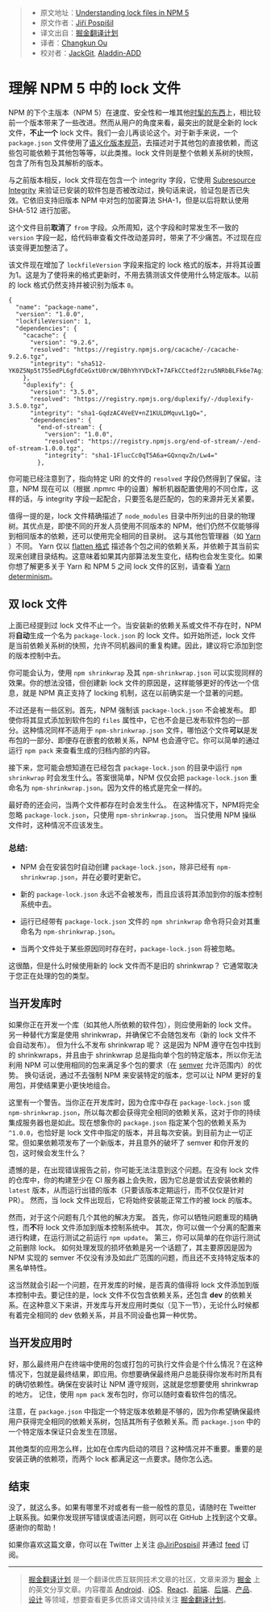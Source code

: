 > * 原文地址：[Understanding lock files in NPM 5](http://jpospisil.com/2017/06/02/understanding-lock-files-in-npm-5.html)
> * 原文作者：[Jiří Pospíšil](https://twitter.com/JiriPospisil)
> * 译文出自：[掘金翻译计划](https://github.com/xitu/gold-miner)
> * 译者：[Changkun Ou](https://github.com/changkun/)
> * 校对者：[JackGit](https://github.com/JackGit), [Aladdin-ADD](https://github.com/Aladdin-ADD)

# 理解 NPM 5 中的 lock 文件

NPM 的下个主版本（NPM 5）在速度、安全性和一堆其他[时髦的东西](blog.npmjs.org/post/161276872334/npm5-is-now-npmlatest)上，相比较前一个版本带来了一些改进。然而从用户的角度来看，最突出的就是全新的 lock 文件，**不止一个** lock 文件。我们一会儿再谈论这个。对于新手来说，一个 `package.json` 文件使用了[语义化版本规范](https://github.com/xitu/gold-miner/pull/1763/semver.org)，去描述对于其他包的直接依赖，而这些包可能依赖于其他包等等，以此类推。lock 文件则是整个依赖关系树的快照，包含了所有包及其解析的版本。

与之前版本相反，lock 文件现在包含一个 integrity 字段，它使用 [Subresource Integrity](https://w3c.github.io/webappsec-subresource-integrity/) 来验证已安装的软件包是否被改动过，换句话来说，验证包是否已失效。它依旧支持旧版本 NPM 中对包的加密算法 SHA-1，但是以后将默认使用 SHA-512 进行加密。

这个文件目前**取消**了 `from` 字段。众所周知，这个字段和时常发生不一致的 `version` 字段一起，给代码审查看文件改动差异时，带来了不少痛苦。不过现在应该变得更加整洁了。

该文件现在增加了 `lockfileVersion` 字段来指定的 lock 格式的版本，并将其设置为1。这是为了使将来的格式更新时，不用去猜测该文件使用什么特定版本。以前的 lock 格式仍然支持并被识别为版本 `0`。


```
{
  "name": "package-name",
  "version": "1.0.0",
  "lockfileVersion": 1,
  "dependencies": {
    "cacache": {
      "version": "9.2.6",
      "resolved": "https://registry.npmjs.org/cacache/-/cacache-9.2.6.tgz",
      "integrity": "sha512-YK0Z5Np5t755edPL6gfdCeGxtU0rcW/DBhYhYVDckT+7AFkCCtedf2zru5NRbBLFk6e7Agi/RaqTOAfiaipUfg=="
    },
    "duplexify": {
      "version": "3.5.0",
      "resolved": "https://registry.npmjs.org/duplexify/-/duplexify-3.5.0.tgz",
      "integrity": "sha1-GqdzAC4VeEV+nZ1KULDMquvL1gQ=",
      "dependencies": {
        "end-of-stream": {
          "version": "1.0.0",
          "resolved": "https://registry.npmjs.org/end-of-stream/-/end-of-stream-1.0.0.tgz",
          "integrity": "sha1-1FlucCc0qT5A6a+GQxnqvZn/Lw4="
        },
```

你可能已经注意到了，指向特定 URI 的文件的 `resolved` 字段仍然得到了保留。注意，NPM 现在可以（根据 .npmrc 中的设置）解析机器配置使用的不同仓库，这样的话，与 integrity 字段一起配合，只要签名是匹配的，包的来源并无关紧要。

值得一提的是，lock 文件精确描述了 `node_modules` 目录中所列出的目录的物理树。其优点是，即使不同的开发人员使用不同版本的 NPM，他们仍然不仅能够得到相同版本的依赖，还可以使用完全相同的目录树。 这与其他包管理器（如 [Yarn](https://yarnpkg.com/en/) ）不同。 Yarn 仅以 [flatten 格式](https://github.com/yarnpkg/yarn/blob/46750b2bebd487fb2d2011b9c4b7646ec6e2d8a3/yarn.lock) 描述各个包之间的依赖关系，并依赖于其当前实现来创建目录结构。这意味着如果其内部算法发生变化，结构也会发生变化。如果你想了解更多关于 Yarn 和 NPM 5 之间 lock 文件的区别，请查看 [Yarn determinism](https://yarnpkg.com/blog/2017/05/31/determinism/)。

## 双 lock 文件

上面已经提到过 lock 文件不止一个。当安装新的依赖关系或文件不存在时，NPM 将**自动**生成一个名为 `package-lock.json` 的 lock 文件。如开始所述，lock 文件是当前依赖关系树的快照，允许不同机器间的重复构建。因此，建议将它添加到您的版本控制中去。

你可能会认为，使用 `npm shrinkwrap` 及其 `npm-shrinkwrap.json` 可以实现同样的效果。你的想法没错，但创建新 lock 文件的原因是，这样能够更好的传达一个信息，就是 NPM 真正支持了 locking 机制，这在以前确实是一个显著的问题。

不过还是有一些区别。首先，NPM 强制该 `package-lock.json` 不会被发布。 即使你将其显式添加到软件包的 `files` 属性中，它也不会是已发布软件包的一部分。这种情况同样不适用于 `npm-shrinkwrap.json` 文件，哪怕这个文件**可以**是发布包的一部分、即便存在嵌套的依赖关系，NPM 也会遵守它。你可以简单的通过运行 `npm pack` 来查看生成的归档内部的内容。

接下来，您可能会想知道在已经包含 `package-lock.json` 的目录中运行 `npm shrinkwrap` 时会发生什么。答案很简单，NPM 仅仅会把 `package-lock.json` 重命名为 `npm-shrinkwrap.json`。因为文件的格式是完全一样的。

最好奇的还会问，当两个文件都存在时会发生什么。 在这种情况下，NPM将完全忽略 `package-lock.json`，只使用 `npm-shrinkwrap.json`。 当只使用 NPM 操纵文件时，这种情况不应该发生。

### 总结:

- NPM 会在安装包时自动创建 `package-lock.json`，除非已经有 `npm-shrinkwrap.json`，并在必要时更新它。

- 新的 `package-lock.json` 永远不会被发布，而且应该将其添加到你的版本控制系统中去。

- 运行已经带有 `package-lock.json` 文件的 `npm shrinkwrap` 命令将只会对其重命名为 `npm-shrinkwrap.json`。

- 当两个文件处于某些原因同时存在时，`package-lock.json` 将被忽略。

这很酷，但是什么时候使用新的 lock 文件而不是旧的 shrinkwrap？ 它通常取决于您正在处理的包的类型。

## 当开发库时

如果你正在开发一个库（如其他人所依赖的软件包），则应使用新的 lock 文件。 另一种替代方案是使用 shrinkwrap，并确保它不会随包发布（新的 lock 文件不会自动发布）。 但为什么不发布 shrinkwrap 呢？ 这是因为 NPM 遵守在包中找到的 shrinkwraps，并且由于 shrinkwrap 总是指向单个包的特定版本，所以你无法利用 NPM 可以使用相同的包来满足多个包的要求（在 [semver](//semver.org) 允许范围内）的优势。 换句话说，通过不去强制 NPM 来安装特定的版本，您可以让 NPM 更好的复用包，并使结果更小更快地组合。

这里有一个警告。当你正在开发库时，因为仓库中存在 `package-lock.json` 或 `npm-shrinkwrap.json`，所以每次都会获得完全相同的依赖关系，这对于你的持续集成服务器也是如此。现在想象你的 `package.json` 指定某个包的依赖关系为 `^1.0.0`，也恰好是 lock 文件中指定的版本，并且每次安装。到目前为止一切正常。但如果依赖项发布了一个新版本，并且意外的破坏了 semver 和你开发的包，这时候会发生什么？

遗憾的是，在出现错误报告之前，你可能无法注意到这个问题。在没有 lock 文件的仓库中，你的构建至少在 CI 服务器上会失败，因为它总是尝试去安装依赖的 `latest` 版本，从而运行出错的版本（只要该版本定期运行，而不仅仅是针对 PR）。 然而，当 lock 文件出现后，它将始终安装能正常工作的被 lock 的版本。

然而，对于这个问题有几个其他的解决方案。 首先，你可以牺牲问题重现的精确性，而**不**将 lock 文件添加到版本控制系统中。 其次，你可以做一个分离的配置来进行构建，在运行测试之前运行 `npm update`。 第三，你可以简单的在你运行测试之前删除 lock。 如何处理发现的损坏依赖是另一个话题了，其主要原因是因为 NPM 实现的 semver 不仅没有涉及如此广范围的问题，而且还不支持特定版本的黑名单特性。

这当然就会引起一个问题，在开发库的时候，是否真的值得将 lock 文件添加到版本控制中去。要记住的是，lock 文件不仅包含依赖关系，还包含 **dev** 的依赖关系。在这种意义下来讲，开发库与开发应用时类似（见下一节），无论什么时候都有着完全相同的 dev 依赖关系，并且不同设备也算一种优势。

## 当开发应用时

好，那么最终用户在终端中使用的包或打包的可执行文件会是个什么情况？在这种情况下，包就是最终结果，即应用。你想要确保最终用户总能获得你发布时所具有的确切依赖性。确保在安装时让 NPM 遵守规则，这就是您想要使用 shrinkwrap 的地方。 记住，使用 `npm pack` 发布包时，你可以随时查看软件包的情况。

注意，在 `package.json` 中指定一个特定版本依赖是不够的，因为你希望确保最终用户获得完全相同的依赖关系树，包括其所有子依赖关系。而 `package.json` 中的一个特定版本保证只会发生在顶层。

其他类型的应用怎么样，比如在仓库内启动的项目？这种情况并不重要。重要的是安装正确的依赖项，而两个 lock 都满足这一点要求。随你怎么选。

## 结束

没了，就这么多。如果有哪里不对或者有一些一般性的意见，请随时在 Tweitter 上联系我。如果你发现拼写错误或语法问题，则可以在 GitHub 上找到这个文章。感谢你的帮助！

如果你喜欢这篇文章，你可以在 Twitter 上关注 [@JiriPospisil](https://twitter.com/JiriPospisil) 并通过 [feed](/feed.xml) 订阅。

---

> [掘金翻译计划](https://github.com/xitu/gold-miner) 是一个翻译优质互联网技术文章的社区，文章来源为 [掘金](https://juejin.im) 上的英文分享文章。内容覆盖 [Android](https://github.com/xitu/gold-miner#android)、[iOS](https://github.com/xitu/gold-miner#ios)、[React](https://github.com/xitu/gold-miner#react)、[前端](https://github.com/xitu/gold-miner#前端)、[后端](https://github.com/xitu/gold-miner#后端)、[产品](https://github.com/xitu/gold-miner#产品)、[设计](https://github.com/xitu/gold-miner#设计) 等领域，想要查看更多优质译文请持续关注 [掘金翻译计划](https://github.com/xitu/gold-miner)。
